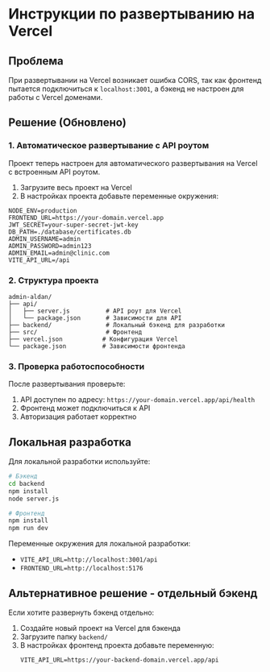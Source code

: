 # Инструкции по развертыванию на Vercel

## Проблема

При развертывании на Vercel возникает ошибка CORS, так как фронтенд пытается подключиться к `localhost:3001`, а бэкенд не настроен для работы с Vercel доменами.

## Решение (Обновлено)

### 1. Автоматическое развертывание с API роутом

Проект теперь настроен для автоматического развертывания на Vercel с встроенным API роутом.

1. Загрузите весь проект на Vercel
2. В настройках проекта добавьте переменные окружения:

```env
NODE_ENV=production
FRONTEND_URL=https://your-domain.vercel.app
JWT_SECRET=your-super-secret-jwt-key
DB_PATH=./database/certificates.db
ADMIN_USERNAME=admin
ADMIN_PASSWORD=admin123
ADMIN_EMAIL=admin@clinic.com
VITE_API_URL=/api
```

### 2. Структура проекта

```
admin-aldan/
├── api/
│   ├── server.js          # API роут для Vercel
│   └── package.json       # Зависимости для API
├── backend/               # Локальный бэкенд для разработки
├── src/                   # Фронтенд
├── vercel.json           # Конфигурация Vercel
└── package.json          # Зависимости фронтенда
```

### 3. Проверка работоспособности

После развертывания проверьте:

1. API доступен по адресу: `https://your-domain.vercel.app/api/health`
2. Фронтенд может подключиться к API
3. Авторизация работает корректно

## Локальная разработка

Для локальной разработки используйте:

```bash
# Бэкенд
cd backend
npm install
node server.js

# Фронтенд
npm install
npm run dev
```

Переменные окружения для локальной разработки:

- `VITE_API_URL=http://localhost:3001/api`
- `FRONTEND_URL=http://localhost:5176`

## Альтернативное решение - отдельный бэкенд

Если хотите развернуть бэкенд отдельно:

1. Создайте новый проект на Vercel для бэкенда
2. Загрузите папку `backend/`
3. В настройках фронтенд проекта добавьте переменную:
   ```
   VITE_API_URL=https://your-backend-domain.vercel.app/api
   ```
